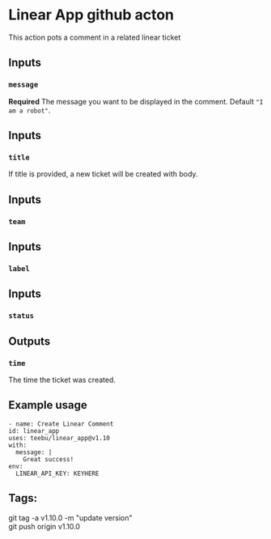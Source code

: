 # Linear App github acton

This action pots a comment in a related linear ticket

## Inputs

### `message`

**Required** The message you want to be displayed in the comment. Default `"I am a robot"`.

## Inputs

### `title`

If title is provided, a new ticket will be created with body.

## Inputs

### `team`

## Inputs

### `label`

## Inputs

### `status`


## Outputs

### `time`

The time the ticket was created.

## Example usage

```
- name: Create Linear Comment
id: linear_app
uses: teebu/linear_app@v1.10
with:
  message: |
    Great success!
env:
  LINEAR_API_KEY: KEYHERE
```

## Tags:
git tag -a v1.10.0 -m "update version"  
git push origin v1.10.0
